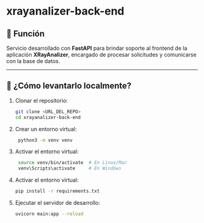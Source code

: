 # xrayanalizer-back-end

## 🚀 Función

Servicio desarrollado con **FastAPI** para brindar soporte al frontend de la aplicación **XRayAnalizer**, encargado de procesar solicitudes y comunicarse con la base de datos.

---

## 🧪 ¿Cómo levantarlo localmente?

1. Clonar el repositorio:
   ```bash
   git clone <URL_DEL_REPO>
   cd xrayanalizer-back-end

2. Crear un entorno virtual:
   ```bash
    python3 -m venv venv

3. Activar el entorno virtual:
   ```bash
    source venv/bin/activate  # En Linux/Mac
    venv\Scripts\activate     # En Windows

4. Activar el entorno virtual:
   ```bash
   pip install -r requirements.txt

5. Ejecutar el servidor de desarrollo:
   ```bash
   uvicorn main:app --reload
